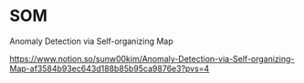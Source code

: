 # SOM

Anomaly Detection via Self-organizing Map

https://www.notion.so/sunw00kim/Anomaly-Detection-via-Self-organizing-Map-af3584b93ec643d188b85b95ca9876e3?pvs=4